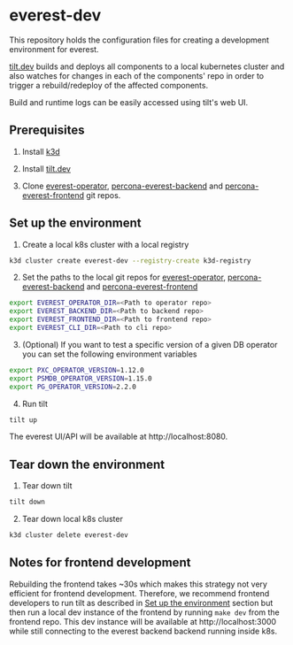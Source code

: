 # everest-dev

This repository holds the configuration files for creating a development
environment for everest.

[tilt.dev](https://docs.tilt.dev/install.html) builds and deploys all
components to a local kubernetes cluster and also watches for changes in each
of the components' repo in order to trigger a rebuild/redeploy of the affected
components.

Build and runtime logs can be easily accessed using tilt's web UI.

## Prerequisites

1. Install [k3d](https://k3d.io)

2. Install [tilt.dev](https://docs.tilt.dev/install.html)

3. Clone [everest-operator](https://github.com/percona/everest-operator),
   [percona-everest-backend](https://github.com/percona/percona-everest-backend)
   and
   [percona-everest-frontend](https://github.com/percona/percona-everest-frontend)
   git repos.

## Set up the environment

1. Create a local k8s cluster with a local registry
```sh
k3d cluster create everest-dev --registry-create k3d-registry
```

2. Set the paths to the local git repos for [everest-operator](https://github.com/percona/everest-operator), [percona-everest-backend](https://github.com/percona/percona-everest-backend) and [percona-everest-frontend](https://github.com/percona/percona-everest-frontend)
```sh
export EVEREST_OPERATOR_DIR=<Path to operator repo>
export EVEREST_BACKEND_DIR=<Path to backend repo>
export EVEREST_FRONTEND_DIR=<Path to frontend repo>
export EVEREST_CLI_DIR=<Path to cli repo>
```

3. (Optional) If you want to test a specific version of a given DB operator you can set the following environment variables
```sh
export PXC_OPERATOR_VERSION=1.12.0
export PSMDB_OPERATOR_VERSION=1.15.0
export PG_OPERATOR_VERSION=2.2.0
```

4. Run tilt
```sh
tilt up
```

The everest UI/API will be available at http://localhost:8080.

## Tear down the environment

1. Tear down tilt
```sh
tilt down
```

2. Tear down local k8s cluster
```sh
k3d cluster delete everest-dev
```

## Notes for frontend development

Rebuilding the frontend takes ~30s which makes this strategy not very efficient
for frontend development. Therefore, we recommend frontend developers to run
tilt as described in [Set up the environment](#set-up-the-environment) section
but then run a local dev instance of the frontend by running `make dev` from
the frontend repo. This dev instance will be available at http://localhost:3000
while still connecting to the everest backend backend running inside k8s.
